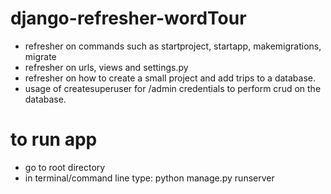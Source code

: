 # django-refresher-wordTour

- refresher on commands such as startproject, startapp, makemigrations, migrate
- refresher on urls, views and settings.py
- refresher on how to create a small project and add trips to a database.
- usage of createsuperuser for /admin credentials to perform crud on the database.


# to run app
- go to root directory
- in terminal/command line type: python manage.py runserver